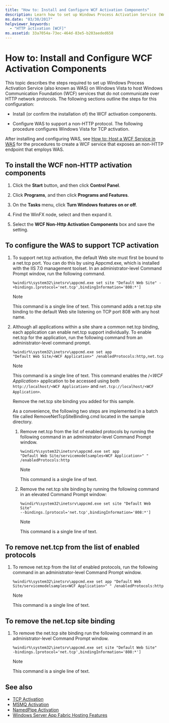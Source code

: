 ```yaml
---
title: "How to: Install and Configure WCF Activation Components"
description: Learn how to set up Windows Process Activation Service (WAS) on Windows Vista to host WCF services that do not communicate over HTTP.
ms.date: "03/30/2017"
helpviewer_keywords:
  - "HTTP activation [WCF]"
ms.assetid: 33a7054a-73ec-464d-83e5-b203aeded658
---
```

# How to: Install and Configure WCF Activation Components

This topic describes the steps required to set up Windows Process Activation Service (also known as WAS) on Windows Vista to host Windows Communication Foundation (WCF) services that do not communicate over HTTP network protocols. The following sections outline the steps for this configuration:

- Install (or confirm the installation of) the WCF activation components.

- Configure WAS to support a non-HTTP protocol. The following procedure configures Windows Vista for TCP activation.

After installing and configuring WAS, see [How to: Host a WCF Service in WAS](../../../../docs/framework/wcf/feature-details/how-to-host-a-wcf-service-in-was.md) for the procedures to create a WCF service that exposes an non-HTTP endpoint that employs WAS.

## To install the WCF non-HTTP activation components

1. Click the **Start** button, and then click **Control Panel**.

2. Click **Programs**, and then click **Programs and Features**.

3. On the **Tasks** menu, click **Turn Windows features on or off**.

4. Find the WinFX node, select and then expand it.

5. Select the **WCF Non-Http Activation Components** box and save the setting.

## To configure the WAS to support TCP activation

1. To support net.tcp activation, the default Web site must first be bound to a net.tcp port. You can do this by using Appcmd.exe, which is installed with the IIS 7.0 management toolset. In an administrator-level Command Prompt window, run the following command.

    ```console
    %windir%\system32\inetsrv\appcmd.exe set site "Default Web Site" -+bindings.[protocol='net.tcp',bindingInformation='808:*']
    ```

    > [!NOTE]
    > This command is a single line of text. This command adds a net.tcp site binding to the default Web site listening on TCP port 808 with any host name.

2. Although all applications within a site share a common net.tcp binding, each application can enable net.tcp support individually. To enable net.tcp for the application, run the following command from an administrator-level command prompt.

    ```console
    %windir%\system32\inetsrv\appcmd.exe set app
    "Default Web Site/<WCF Application>" /enabledProtocols:http,net.tcp
    ```

    > [!NOTE]
    > This command is a single line of text. This command enables the /\<*WCF Application*> application to be accessed using both `http://localhost/<WCF Application>` and `net.tcp://localhost/<WCF Application>`.

     Remove the net.tcp site binding you added for this sample.

     As a convenience, the following two steps are implemented in a batch file called RemoveNetTcpSiteBinding.cmd located in the sample directory.

    1. Remove net.tcp from the list of enabled protocols by running the following command in an administrator-level Command Prompt window.

        ```console
        %windir%\system32\inetsrv\appcmd.exe set app
        "Default Web Site/servicemodelsamples<WCF Application>" " /enabledProtocols:http
        ```

        > [!NOTE]
        > This command is a single line of text.

    2. Remove the net.tcp site binding by running the following command in an elevated Command Prompt window:

        ```console
        %windir%\system32\inetsrv\appcmd.exe set site "Default Web Site"
        --bindings.[protocol='net.tcp',bindingInformation='808:*']
        ```

        > [!NOTE]
        > This command is a single line of text.

## To remove net.tcp from the list of enabled protocols

1. To remove net.tcp from the list of enabled protocols, run the following command in an administrator-level Command Prompt window.

    ```console
    %windir%\system32\inetsrv\appcmd.exe set app "Default Web Site/servicemodelsamples<WCF Application>" " /enabledProtocols:http
    ```

    > [!NOTE]
    > This command is a single line of text.

## To remove the net.tcp site binding

1. To remove the net.tcp site binding run the following command in an administrator-level Command Prompt window.

    ```console
    %windir%\system32\inetsrv\appcmd.exe set site "Default Web Site"
    -bindings.[protocol='net.tcp',bindingInformation='808:*']
    ```

    > [!NOTE]
    > This command is a single line of text.

## See also

- [TCP Activation](../../../../docs/framework/wcf/samples/tcp-activation.md)
- [MSMQ Activation](../../../../docs/framework/wcf/samples/msmq-activation.md)
- [NamedPipe Activation](../../../../docs/framework/wcf/samples/namedpipe-activation.md)
- [Windows Server App Fabric Hosting Features](https://docs.microsoft.com/previous-versions/appfabric/ee677189(v=azure.10))
